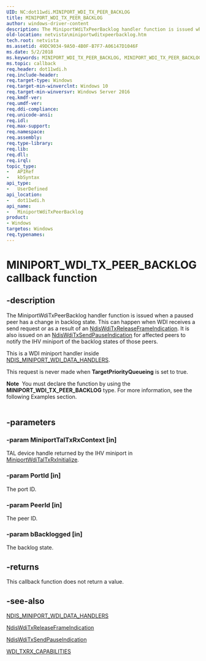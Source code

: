 ```yaml
---
UID: NC:dot11wdi.MINIPORT_WDI_TX_PEER_BACKLOG
title: MINIPORT_WDI_TX_PEER_BACKLOG
author: windows-driver-content
description: The MiniportWdiTxPeerBacklog handler function is issued when a paused peer has a change in backlog state.
old-location: netvista\miniportwditxpeerbacklog.htm
tech.root: netvista
ms.assetid: 49DC9034-9A50-4B0F-B7F7-A06147D1046F
ms.date: 5/2/2018
ms.keywords: MINIPORT_WDI_TX_PEER_BACKLOG, MINIPORT_WDI_TX_PEER_BACKLOG callback, MiniportWdiTxPeerBacklog, MiniportWdiTxPeerBacklog callback function [Network Drivers Starting with Windows Vista], dot11wdi/MiniportWdiTxPeerBacklog, netvista.miniportwditxpeerbacklog
ms.topic: callback
req.header: dot11wdi.h
req.include-header: 
req.target-type: Windows
req.target-min-winverclnt: Windows 10
req.target-min-winversvr: Windows Server 2016
req.kmdf-ver: 
req.umdf-ver: 
req.ddi-compliance: 
req.unicode-ansi: 
req.idl: 
req.max-support: 
req.namespace: 
req.assembly: 
req.type-library: 
req.lib: 
req.dll: 
req.irql: 
topic_type:
-	APIRef
-	kbSyntax
api_type:
-	UserDefined
api_location:
-	dot11wdi.h
api_name:
-	MiniportWdiTxPeerBacklog
product:
- Windows
targetos: Windows
req.typenames: 
---
```


# MINIPORT_WDI_TX_PEER_BACKLOG callback function


## -description


The 
  MiniportWdiTxPeerBacklog handler function is issued when a paused peer has a change in backlog state.  This can happen when WDI receives a send request or as a result of an <a href="https://msdn.microsoft.com/1324D516-8AEF-4357-86EC-81F6EBDC8FB9">NdisWdiTxReleaseFrameIndication</a>.  It is also issued on an <a href="https://msdn.microsoft.com/A8001D08-36B8-4557-A763-103BDC807CA4">NdisWdiTxSendPauseIndication</a> for affected peers to notify the IHV miniport of the backlog states of those peers.

This is a WDI miniport handler inside <a href="https://msdn.microsoft.com/library/windows/hardware/mt297618">NDIS_MINIPORT_WDI_DATA_HANDLERS</a>.

This request is never made when <b>TargetPriorityQueueing</b> is set to true.
<div class="alert"><b>Note</b>  You must declare the function by using the <b>MINIPORT_WDI_TX_PEER_BACKLOG</b> type. For more
   information, see the following Examples section.</div><div> </div>

## -parameters




### -param MiniportTalTxRxContext [in]

TAL device handle returned by the IHV miniport in <a href="https://msdn.microsoft.com/C297D681-D43F-4105-9E08-7FF42807E9A0">MiniportWdiTalTxRxInitialize</a>.


### -param PortId [in]

The port ID.


### -param PeerId [in]

The peer ID.


### -param bBacklogged [in]

The backlog state.


## -returns



This callback function does not return a value.




## -see-also




<a href="https://msdn.microsoft.com/library/windows/hardware/mt297618">NDIS_MINIPORT_WDI_DATA_HANDLERS</a>



<a href="https://msdn.microsoft.com/1324D516-8AEF-4357-86EC-81F6EBDC8FB9">NdisWdiTxReleaseFrameIndication</a>



<a href="https://msdn.microsoft.com/A8001D08-36B8-4557-A763-103BDC807CA4">NdisWdiTxSendPauseIndication</a>



<a href="https://msdn.microsoft.com/library/windows/hardware/dn898187">WDI_TXRX_CAPABILITIES</a>
 

 

